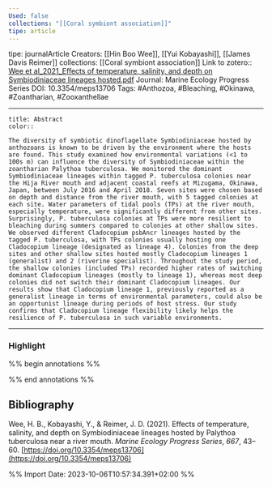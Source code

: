 ```yaml
---
Used: false
collections: "[[Coral symbiont association]]"
tipe: article
---
```

tipe: journalArticle
Creators: [[Hin Boo Wee]], [[Yui Kobayashi]], [[James Davis Reimer]]
collections: [[Coral symbiont association]]
Link to zotero:: [Wee et al_2021_Effects of temperature, salinity, and depth on Symbiodiniaceae lineages hosted.pdf](zotero://select/library/items/C2B98TMR)
Journal: Marine Ecology Progress Series
DOI: 10.3354/meps13706
Tags: #Anthozoa, #Bleaching, #Okinawa, #Zoantharian, #Zooxanthellae

---
```ad-note
title: Abstract
color:: 

The diversity of symbiotic dinoflagellate Symbiodiniaceae hosted by anthozoans is known to be driven by the environment where the hosts are found. This study examined how environmental variations (<1 to 100s m) can influence the diversity of Symbiodiniaceae within the zoantharian Palythoa tuberculosa. We monitored the dominant Symbiodiniaceae lineages within tagged P. tuberculosa colonies near the Hija River mouth and adjacent coastal reefs at Mizugama, Okinawa, Japan, between July 2016 and April 2018. Seven sites were chosen based on depth and distance from the river mouth, with 5 tagged colonies at each site. Water parameters of tidal pools (TPs) at the river mouth, especially temperature, were significantly different from other sites. Surprisingly, P. tuberculosa colonies at TPs were more resilient to bleaching during summers compared to colonies at other shallow sites. We observed different Cladocopium psbAncr lineages hosted by the tagged P. tuberculosa, with TPs colonies usually hosting one Cladocopium lineage (designated as lineage 4). Colonies from the deep sites and other shallow sites hosted mostly Cladocopium lineages 1 (generalist) and 2 (riverine specialist). Throughout the study period, the shallow colonies (included TPs) recorded higher rates of switching dominant Cladocopium lineages (mostly to lineage 1), whereas most deep colonies did not switch their dominant Cladocopium lineages. Our results show that Cladocopium lineage 1, previously reported as a generalist lineage in terms of environmental parameters, could also be an opportunist lineage during periods of host stress. Our study confirms that Cladocopium lineage flexibility likely helps the resilience of P. tuberculosa in such variable environments.

```

---
### Highlight

%% begin annotations %%

%% end annotations %%

## Bibliography

Wee, H. B., Kobayashi, Y., & Reimer, J. D. (2021). Effects of temperature, salinity, and depth on Symbiodiniaceae lineages hosted by Palythoa tuberculosa near a river mouth. _Marine Ecology Progress Series_, _667_, 43–60. [https://doi.org/10.3354/meps13706](https://doi.org/10.3354/meps13706)

%% Import Date: 2023-10-06T10:57:34.391+02:00 %%
